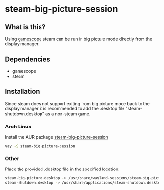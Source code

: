 # steam-big-picture-session

## What is this?
Using [gamescope](https://github.com/ValveSoftware/gamescope) steam can be run in big picture mode directly from the display manager.

## Dependencies
* gamescope
* steam

## Installation

Since steam does not support exiting from big picture mode back to the display manager it is recommended to add the .desktop file "steam-shutdown.desktop" as a non-steam game.

### Arch Linux
Install the AUR package [steam-big-picture-session](https://aur.archlinux.org/packages/steam-big-picture-session) 
```bash
yay -S steam-big-picture-session
```

### Other 
Place the provided .desktop file in the specified location:
```bash
steam-big-picture.desktop -> /usr/share/wayland-sessions/steam-big-picture.desktop
steam-shutdown.desktop -> /usr/share/applications/steam-shutdown.desktop
```


